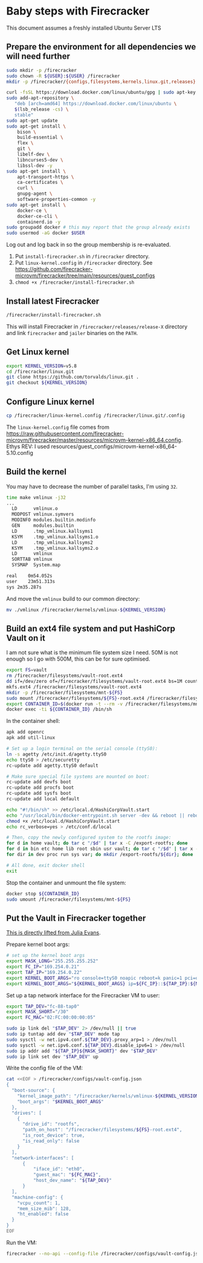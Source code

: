 # Baby steps with Firecracker

This document assumes a freshly installed Ubuntu Server LTS

## Prepare the environment for all dependencies we will need further

```sh
sudo mkdir -p /firecracker
sudo chown -R ${USER}:${USER} /firecracker
mkdir -p /firecracker/{configs,filesystems,kernels,linux.git,releases}
```

```sh
curl -fsSL https://download.docker.com/linux/ubuntu/gpg | sudo apt-key add -
sudo add-apt-repository \
   "deb [arch=amd64] https://download.docker.com/linux/ubuntu \
   $(lsb_release -cs) \
   stable"
sudo apt-get update
sudo apt-get install \
    bison \
    build-essential \
    flex \
    git \
    libelf-dev \
    libncurses5-dev \
    libssl-dev -y
sudo apt-get install \
    apt-transport-https \
    ca-certificates \
    curl \
    gnupg-agent \
    software-properties-common -y
sudo apt-get install \
    docker-ce \
    docker-ce-cli \
    containerd.io -y
sudo groupadd docker # this may report that the group already exists
sudo usermod -aG docker $USER
```

Log out and log back in so the group membership is re-evaluated.

1. Put `install-firecracker.sh` in `/firecracker` directory.
2. Put `linux-kernel.config` in `/firecracker` directory. 
See https://github.com/firecracker-microvm/firecracker/tree/main/resources/guest_configs
3. `chmod +x /firecracker/install-firecracker.sh`

## Install latest Firecracker

```sh
/firecracker/install-firecracker.sh
```

This will install Firecracker in `/firecracker/releases/release-X` directory and link `firecracker` and `jailer` binaries on the `PATH`.

## Get Linux kernel

```sh
export KERNEL_VERSION=v5.8
cd /firecracker/linux.git
git clone https://github.com/torvalds/linux.git .
git checkout ${KERNEL_VERSION}
```

## Configure Linux kernel

```sh
cp /firecracker/linux-kernel.config /firecracker/linux.git/.config
```

The `linux-kernel.config` file comes from https://raw.githubusercontent.com/firecracker-microvm/firecracker/master/resources/microvm-kernel-x86_64.config.
Ethys REV: I used resources/guest_configs/microvm-kernel-x86_64-5.10.config
## Build the kernel

You may have to decrease the number of parallel tasks, I'm using `32`.

```sh
time make vmlinux -j32
...
  LD      vmlinux.o
  MODPOST vmlinux.symvers
  MODINFO modules.builtin.modinfo
  GEN     modules.builtin
  LD      .tmp_vmlinux.kallsyms1
  KSYM    .tmp_vmlinux.kallsyms1.o
  LD      .tmp_vmlinux.kallsyms2
  KSYM    .tmp_vmlinux.kallsyms2.o
  LD      vmlinux
  SORTTAB vmlinux
  SYSMAP  System.map

real	0m54.052s
user	23m51.313s
sys	2m35.287s
```

And move the `vmlinux` build to our common directory:

```sh
mv ./vmlinux /firecracker/kernels/vmlinux-${KERNEL_VERSION}
```

## Build an ext4 file system and put HashiCorp Vault on it

I am not sure what is the minimum file system size I need. 50M is not enough so I go with 500M, this can be for sure optimised.

```sh
export FS=vault
rm /firecracker/filesystems/vault-root.ext4
dd if=/dev/zero of=/firecracker/filesystems/vault-root.ext4 bs=1M count=500
mkfs.ext4 /firecracker/filesystems/vault-root.ext4
mkdir -p /firecracker/filesystems/mnt-${FS}
sudo mount /firecracker/filesystems/${FS}-root.ext4 /firecracker/filesystems/mnt-${FS}
export CONTAINER_ID=$(docker run -t --rm -v /firecracker/filesystems/mnt-${FS}:/export-rootfs -d vault:latest)
docker exec -ti ${CONTAINER_ID} /bin/sh
```

In the container shell:

```sh
apk add openrc
apk add util-linux

# Set up a login terminal on the serial console (ttyS0):
ln -s agetty /etc/init.d/agetty.ttyS0
echo ttyS0 > /etc/securetty
rc-update add agetty.ttyS0 default

# Make sure special file systems are mounted on boot:
rc-update add devfs boot
rc-update add procfs boot
rc-update add sysfs boot
rc-update add local default

echo "#!/bin/sh" >> /etc/local.d/HashiCorpVault.start
echo "/usr/local/bin/docker-entrypoint.sh server -dev && reboot || reboot" >> /etc/local.d/HashiCorpVault.start
chmod +x /etc/local.d/HashiCorpVault.start
echo rc_verbose=yes > /etc/conf.d/local

# Then, copy the newly configured system to the rootfs image:
for d in home vault; do tar c "/$d" | tar x -C /export-rootfs; done
for d in bin etc home lib root sbin usr vault; do tar c "/$d" | tar x -C /export-rootfs; done
for dir in dev proc run sys var; do mkdir /export-rootfs/${dir}; done

# All done, exit docker shell
exit
```

Stop the container and unmount the file system:

```sh
docker stop ${CONTAINER_ID}
sudo umount /firecracker/filesystems/mnt-${FS}
```

## Put the Vault in Firecracker together

[This is directly lifted from Julia Evans](https://jvns.ca/blog/2021/01/23/firecracker--start-a-vm-in-less-than-a-second/).

Prepare kernel boot args:

```sh
# set up the kernel boot args
export MASK_LONG="255.255.255.252"
export FC_IP="169.254.0.21"
export TAP_IP="169.254.0.22"
export KERNEL_BOOT_ARGS="ro console=ttyS0 noapic reboot=k panic=1 pci=off nomodules random.trust_cpu=on"
export KERNEL_BOOT_ARGS="${KERNEL_BOOT_ARGS} ip=${FC_IP}::${TAP_IP}:${MASK_LONG}::eth0:off"
```

Set up a tap network interface for the Firecracker VM to user:

```sh
export TAP_DEV="fc-88-tap0"
export MASK_SHORT="/30"
export FC_MAC="02:FC:00:00:00:05"

sudo ip link del "$TAP_DEV" 2> /dev/null || true
sudo ip tuntap add dev "$TAP_DEV" mode tap
sudo sysctl -w net.ipv4.conf.${TAP_DEV}.proxy_arp=1 > /dev/null
sudo sysctl -w net.ipv6.conf.${TAP_DEV}.disable_ipv6=1 > /dev/null
sudo ip addr add "${TAP_IP}${MASK_SHORT}" dev "$TAP_DEV"
sudo ip link set dev "$TAP_DEV" up
```

Write the config file of the VM:

```sh
cat <<EOF > /firecracker/configs/vault-config.json
{
  "boot-source": {
    "kernel_image_path": "/firecracker/kernels/vmlinux-${KERNEL_VERSION}",
    "boot_args": "$KERNEL_BOOT_ARGS"
  },
  "drives": [
    {
      "drive_id": "rootfs",
      "path_on_host": "/firecracker/filesystems/${FS}-root.ext4",
      "is_root_device": true,
      "is_read_only": false
    }
  ],
  "network-interfaces": [
      {
          "iface_id": "eth0",
          "guest_mac": "${FC_MAC}",
          "host_dev_name": "${TAP_DEV}"
      }
  ],
  "machine-config": {
    "vcpu_count": 1,
    "mem_size_mib": 128,
    "ht_enabled": false
  }
}
EOF
```

Run the VM:

```sh
firecracker --no-api --config-file /firecracker/configs/vault-config.json
```
